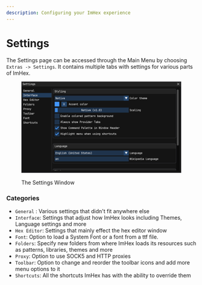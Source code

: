 ```yaml
---
description: Configuring your ImHex experience
---
```


# Settings

The Settings page can be accessed through the Main Menu by choosing `Extras -> Settings`. It contains multiple tabs with settings for various parts of ImHex.

<figure><img src="../.gitbook/assets/image (1) (1) (1) (1).png" alt=""><figcaption><p>The Settings Window</p></figcaption></figure>

### Categories

* `General` : Various settings that didn't fit anywhere else
* `Interface`: Settings that adjust how ImHex looks including Themes, Language settings and more
* `Hex Editor`: Settings that mainly effect the hex editor window
* `Font`: Option to load a System Font or a font from a ttf file.
* `Folders`: Specify new folders from where ImHex loads its resources such as patterns, libraries, themes and more
* `Proxy`: Option to use SOCK5 and HTTP proxies
* `Toolbar`: Option to change and reorder the toolbar icons and add more menu options to it
* `Shortcuts`: All the shortcuts ImHex has with the ability to override them
